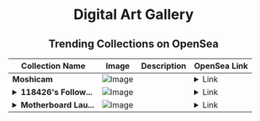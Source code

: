 <div align="center">

# Digital Art Gallery

## Trending Collections on OpenSea

| Collection Name                       | Image                                                                                     | Description                       | OpenSea Link                                                                                          |
|---------------------------------------|-------------------------------------------------------------------------------------------|-----------------------------------|--------------------------------------------------------------------------------------------------------|
| **Moshicam** | ![Image](https://i.seadn.io/s/raw/files/9a8134490c5f20168e7c96253f10220e.png?w=500&auto=format?w=200&auto=format) |  | <details><summary>Link</summary>[Moshicam](https://opensea.io/collection/moshicam-3199)</details> |
| **<details><summary>118426's Follow...</summary>118426's Follower</details>** | ![Image](https://i.seadn.io/s/raw/files/19f9f090920392cc3650cbdf4361755b.png?w=500&auto=format?w=200&auto=format) |  | <details><summary>Link</summary>[118426's Follower](https://opensea.io/collection/118426-s-follower)</details> |
| **<details><summary>Motherboard Lau...</summary>Motherboard Laugh</details>** | ![Image](https://i.seadn.io/s/raw/files/e331dbfcdec82d55ed77c5b11caf05d8.jpg?w=500&auto=format?w=200&auto=format) |  | <details><summary>Link</summary>[Motherboard Laugh](https://opensea.io/collection/motherboard-laugh)</details> |

</div>